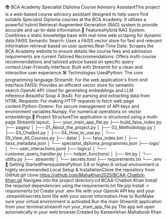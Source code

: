 📚 BCA Academy Specialist Diploma Course Advisory AssistantThis project is a web-based course advisory assistant designed to help users find suitable Specialist Diploma courses at the BCA Academy. It utilizes a powerful hybrid Retrieval-Augmented Generation (RAG) system to provide accurate and up-to-date information.🌟 FeaturesHybrid RAG System: Combines a static knowledge base with real-time web scraping for dynamic data.FAISS Semantic Search: Uses a FAISS vector store for fast and relevant information retrieval based on user queries.Real-Time Data: Scrapes the BCA Academy website to ensure details like course fees and admission requirements are current.Tailored Recommendations: Offers multi-course recommendations and tailored advice based on specific query context.User-Friendly Interface: Built with Streamlit for a clean and interactive user experience.🛠️ Technologies UsedPython: The core programming language.Streamlit: For the web application's front-end interface.FAISS: Provides an efficient vector store for semantic search.OpenAI API: Used for generating embeddings and LLM inference.Beautiful Soup 4 (bs4): For parsing and extracting data from HTML.Requests: For making HTTP requests to fetch web page content.Python-Dotenv: For secure management of API keys and environment variables.Numpy: For numerical operations on vector embeddings.📁 Project StructureThe application is structured using a multi-page Streamlit layout..
├── your_main_app_file.py
├── build_faiss_index.py
├── pages/
│   ├── 01_About_the_project.py
│   ├── 02_Methodology.py
│   ├── 03_Chatbot.py
│   ├── 04_How_to_use.py
│   └── 05_View_All_Courses.py
├── data/
│   ├── faiss_index.bin
│   ├── faiss_metadata.json
│   └── specialist_diploma_programmes.json
├── logs/
│   └── user_interactions.jsonl
├── logics/
│   └── customer_query_handler.py
├── helper_functions/
│   ├── llm.py
│   └── utility.py
├── .streamlit/
│   └── secrets.toml
├── requirements.txt
└── .env
🚀 Getting StartedPrerequisitesPython 3.8 or higher.A virtual environment is highly recommended.Local Setup & InstallationClone the repository from GitHub:git clone https://github.com/MahaKhan2025/BCAA-Chatbot-Khan.git
Navigate into the project directory:cd BCAA-Chatbot-Khan
Install the required dependencies using the requirements.txt file:pip install -r requirements.txt
Create your .env file with your OpenAI API key and your .streamlit/secrets.toml file with your secret information.How to RunMake sure your virtual environment is activated.Run the main Streamlit application from your terminal:streamlit run your_main_app_file.py
The app will open automatically in your web browser.Created by Kareemkhan Mahaboob Khan
